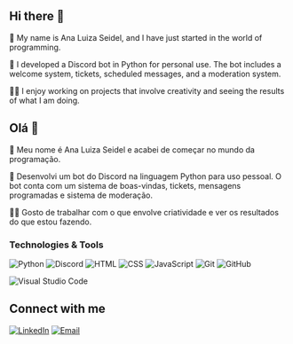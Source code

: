 ## Hi there 👋

🌸 My name is Ana Luiza Seidel, and I have just started in the world of programming.

🤖 I developed a Discord bot in Python for personal use. The bot includes a welcome system, tickets, scheduled messages, and a moderation system.

👩‍💻 I enjoy working on projects that involve creativity and seeing the results of what I am doing.
##

## Olá 👋 

🌸 Meu nome é Ana Luiza Seidel e acabei de começar no mundo da programação.

🤖 Desenvolvi um bot do Discord na linguagem Python para uso pessoal. O bot conta com um sistema de boas-vindas, tickets, mensagens programadas e sistema de moderação.

👩‍💻 Gosto de trabalhar com o que envolve criatividade e ver os resultados do que estou fazendo.

### Technologies & Tools

![Python](https://img.shields.io/badge/-Python-6a0dad?style=flat&logo=python&logoColor=white)
![Discord](https://img.shields.io/badge/-Discord-6a0dad?style=flat&logo=discord&logoColor=white)
![HTML](https://img.shields.io/badge/-HTML-E34F26?style=flat&logo=html5&logoColor=white)
![CSS](https://img.shields.io/badge/-CSS-1572B6?style=flat&logo=css3&logoColor=white)
![JavaScript](https://img.shields.io/badge/-JavaScript-F7DF1C?style=flat&logo=javascript&logoColor=black)
![Git](https://img.shields.io/badge/-Git-F05032?style=flat&logo=git&logoColor=white)
![GitHub](https://img.shields.io/badge/-GitHub-181717?style=flat&logo=github&logoColor=white)

![Visual Studio Code](https://img.shields.io/badge/-VS%20Code-6a0dad?style=flat&logo=visual-studio-code&logoColor=white)

## Connect with me

[![LinkedIn](https://img.shields.io/badge/-LinkedIn-DC143C?style=flat&logo=linkedin&logoColor=white)](https://www.linkedin.com/in/ana-luiza-mattos-cirilo-95a2a61b8?utm_source=share&utm_campaign=share_via&utm_content=profile&utm_medium=ios_app) [![Email](https://img.shields.io/badge/-Email-DC143C?style=flat&logo=gmail&logoColor=white)](mailto:anaafsw1@gmail.com)
